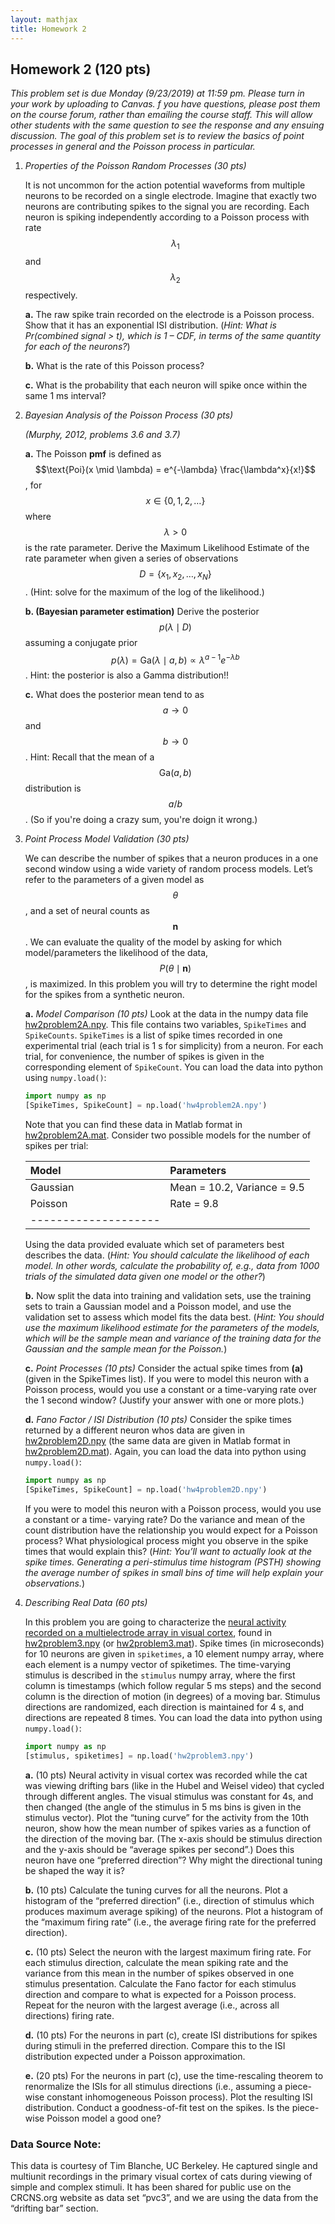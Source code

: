 ```yaml
---
layout: mathjax
title: Homework 2
---
```


## Homework 2 (120 pts)

_This problem set is due Monday (9/23/2019) at 11:59 pm. Please turn in your work by uploading to
Canvas. f you have questions, please post them on the course forum, rather than
emailing the course staff. This will allow other students with the same question to see the
response and any ensuing discussion. The goal of this problem set is to review the basics of
point processes in general and the Poisson process in particular._


1. _Properties of the Poisson Random Processes (30 pts)_

   It is not uncommon for the action potential waveforms from multiple neurons
   to be recorded on a single electrode. Imagine that exactly two neurons are
   contributing spikes to the signal you are recording. Each neuron is spiking
   independently according to a Poisson process with rate $$\lambda_1$$ and $$\lambda_2$$
   respectively.

   **a.** The raw spike train recorded on the electrode is a Poisson process. Show
   that it has an exponential ISI distribution. (_Hint: What is Pr(combined
   signal > t), which is 1 – CDF, in terms of the same quantity for each of the
   neurons?_)

   **b.** What is the rate of this Poisson process?

   **c.** What is the probability that each neuron will spike once within the same 1 ms interval?


2. _Bayesian Analysis of the Poisson Process (30 pts)_

   _(Murphy, 2012, problems 3.6 and 3.7)_ 

   **a.** The Poisson **pmf** is defined as $$\text{Poi}(x \mid \lambda) = e^{-\lambda}
   \frac{\lambda^x}{x!}$$, for $$x \in \lbrace 0, 1, 2, \ldots\rbrace$$ where $$\lambda > 0$$
   is the rate parameter. Derive the Maximum Likelihood Estimate of the rate parameter when
   given a series of observations $$D = \lbrace x_1, x_2, \ldots, x_N\rbrace$$. (Hint: solve
   for the maximum of the log of the likelihood.)

   **b. (Bayesian parameter estimation)** Derive the posterior $$p(\lambda \mid D)$$ assuming a
   conjugate prior $$p(\lambda) = \text{Ga}(\lambda \mid a, b) \propto \lambda^{a-1}
   e^{-\lambda b}$$. Hint: the posterior is also a Gamma distribution!!

   **c.** What does the posterior mean tend to as $$a \to 0$$ and $$b \to 0$$. Hint: Recall
   that the mean of a $$\text{Ga}(a,b)$$ distribution is $$a/b$$. (So if you're doing a crazy
   sum, you're doign it wrong.)


3. _Point Process Model Validation (30 pts)_

   We can describe the number of spikes that a neuron produces in a one second
   window using a wide variety of random process models. Let’s refer to the
   parameters of a given model as $$\theta$$, and a set of neural counts as
   $$\mathbf{n}$$. We can evaluate the quality of the model by asking for which
   model/parameters the likelihood of the data, $$P(\theta \mid \mathbf{n})$$,
   is maximized. In this problem you will try to determine the right model for
   the spikes from a synthetic neuron.


     **a.** _Model Comparison (10 pts)_ Look at the data in the numpy data file
     [hw2problem2A.npy](hw2problem2A.npy). This file contains two variables, `SpikeTimes` and `SpikeCounts`.
     `SpikeTimes` is a list of spike times recorded in one experimental trial (each trial is 1
     s for simplicity) from a neuron.  For each trial, for convenience, the number of spikes
     is given in the corresponding element of `SpikeCount`. You can load the data into python
     using `numpy.load()`:

   ```python
   import numpy as np
   [SpikeTimes, SpikeCount] = np.load('hw4problem2A.npy')
   ```

     Note that you can find these data in Matlab format in [hw2problem2A.mat](hw2problem2A.mat).
     Consider two possible models for the number of spikes per trial:

   | Model | Parameters |
   |:-------|:------|
   | Gaussian | Mean = 10.2, Variance = 9.5  |
   | Poisson  | Rate = 9.8  |
   |--------------------|

     Using the data provided evaluate which set of parameters best describes the data. (_Hint:
     You should calculate the likelihood of each model. In other words, calculate the
     probability of, e.g., data from 1000 trials of the simulated data given one model or
     the other?_)

     **b.** Now split the data into training and validation sets, use the training sets
     to train a Gaussian model and a Poisson model, and use the validation set to assess which
     model fits the data best. (_Hint: You should use the maximum likelihood estimate for the
     parameters of the models, which will be the sample mean and variance of the training data
     for the Gaussian and the sample mean for the Poisson._)

     **c.** _Point Processes (10 pts)_ Consider the actual spike times from **(a)**
     (given in the SpikeTimes list). If you were to model this neuron with a Poisson process,
     would you use a constant or a time-varying rate over the 1 second window?
     (Justify your answer with one or more plots.)

     **d.** _Fano Factor / ISI Distribution (10 pts)_ Consider the spike times returned by a
     different neuron whos data are given in [hw2problem2D.npy](hw2problem2D.npy) (the same
     data are given in Matlab format in [hw2problem2D.mat](hw2problem2D.mat)).
     Again, you can load the data into python using `numpy.load()`:

   ```python
   import numpy as np
   [SpikeTimes, SpikeCount] = np.load('hw4problem2D.npy')
   ```

     If you were to model this neuron with a Poisson process, would you use a constant or a
     time- varying rate? Do the variance and mean of the count distribution have the
     relationship you would expect for a Poisson process? What physiological process might you
     observe in the spike times that would explain this? (_Hint: You’ll want to actually look
     at the spike times. Generating a peri-stimulus time histogram (PSTH) showing the average
     number of spikes in small bins of time will help explain your observations._)


4. _Describing Real Data (60 pts)_

   In this problem you are going to characterize the [neural activity recorded
   on a multielectrode array in visual cortex](#datasource), found in
   [hw2problem3.npy](hw2problem3.npy) (or [hw2problem3.mat](hw2problem3.mat)).
   Spike times (in microseconds) for 10 neurons are given in `spiketimes`, a 10
   element numpy array, where each element is a numpy vector of
   spiketimes.  The time-varying stimulus is described in the `stimulus` numpy array, where the
   first column is timestamps (which follow regular 5 ms steps) and the second column is the
   direction of motion (in degrees) of a moving bar. Stimulus directions are randomized, each
   direction is maintained for 4 s, and directions are repeated 8 times. You can load the data
   into python using `numpy.load()`:

   ```python
   import numpy as np
   [stimulus, spiketimes] = np.load('hw2problem3.npy')
   ```

     **a.** (10 pts) Neural activity in visual cortex was recorded while the cat
     was viewing drifting bars (like in the Hubel and Weisel video) that
     cycled through different angles. The visual stimulus was constant for
     4s, and then changed (the angle of the stimulus in 5 ms bins is given
     in the stimulus vector). Plot the “tuning curve” for the activity from the 10th
     neuron, show how the mean number of spikes varies as a function of the
     direction of the moving bar. (The x-axis should be stimulus direction and the
     y-axis should be “average spikes per second”.) Does this neuron have one
     “preferred direction”?  Why might the directional tuning be shaped the way it
     is?  

     **b.** (10 pts) Calculate the tuning curves for all the neurons. Plot a histogram
     of the “preferred direction” (i.e., direction of stimulus which produces
     maximum average spiking) of the neurons. Plot a histogram of the “maximum
     firing rate” (i.e., the average firing rate for the preferred direction).

     **c.** (10 pts) Select the neuron with the largest maximum firing rate.
     For each stimulus direction, calculate the mean spiking rate and the variance
     from this mean in the number of spikes observed in one stimulus presentation.
     Calculate the Fano factor for each stimulus direction and compare to what is
     expected for a Poisson process. Repeat for the neuron with the largest average
     (i.e., across all directions) firing rate.  

     **d.** (10 pts) For the neurons in part (c), create ISI distributions for
     spikes during stimuli in the preferred direction. Compare this to the ISI
     distribution expected under a Poisson approximation.

     **e.** (20 pts) For the neurons in part (c), use the time-rescaling
     theorem to renormalize the ISIs for all stimulus directions (i.e., assuming a
     piece-wise constant inhomogeneous Poisson process). Plot the resulting ISI
     distribution. Conduct a goodness-of-fit test on the spikes. Is the piece-wise
     Poisson model a good one?


### <a name="datasource"></a> Data Source Note:
This data is courtesy of Tim Blanche, UC Berkeley. He captured single and multiunit recordings
in the primary visual cortex of cats during viewing of simple and complex stimuli.  It has been
shared for public use on the CRCNS.org website as data set “pvc3”, and we are using the data
from the “drifting bar” section.
